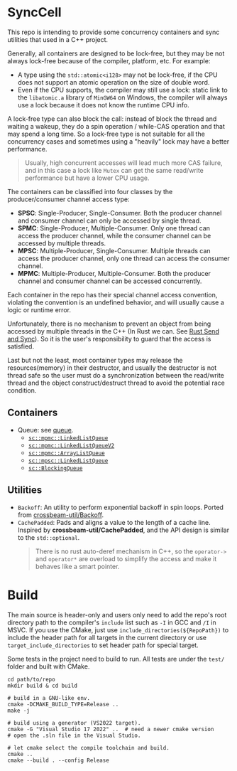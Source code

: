 # SyncCell
This repo is intending to provide some concurrency containers and sync utilities that used in a C++ project.

Generally, all containers are designed to be lock-free, but they may be not always lock-free because of the compiler, platform, etc. For example:
* A type using the `std::atomic<i128>` may not be lock-free, if the CPU does not support an atomic operation on the size of double word.
* Even if the CPU supports, the compiler may still use a lock: static link to the `libatomic.a` library of `MinGW64` on Windows, the compiler will always use a lock because it does not know the runtime CPU info.

A lock-free type can also block the call: instead of block the thread and waiting a wakeup, they do a spin operation / while-CAS operation and that may spend a long time. So a lock-free type is not suitable for all the concurrency cases and sometimes using a "heavily" lock may have a better performance.
> Usually, high concurrent accesses will lead much more CAS failure, and in this case a lock like `Mutex` can get the same read/write performance but have a lower CPU usage.

The containers can be classified into four classes by the producer/consumer channel access type:
- **SPSC**: Single-Producer, Single-Consumer. Both the producer channel and consumer channel can only be accessed by single thread.
- **SPMC**: Single-Producer, Multiple-Consumer. Only one thread can access the producer channel, while the consumer channel can be accessed by multiple threads.
- **MPSC**: Multiple-Producer, Single-Consumer. Multiple threads can access the producer channel, only one thread can access the consumer channel.
- **MPMC**: Multiple-Producer, Multiple-Consumer. Both the producer channel and consumer channel can be accessed concurrently.

Each container in the repo has their special channel access convention, violating the convention is an undefined behavior, and will usually cause a logic or runtime error.

Unfortunately, there is no mechanism to prevent an object from being accessed by multiple threads in the C++ (In Rust we can. See [Rust Send and Sync](https://doc.rust-lang.org/nomicon/send-and-sync.html)). So it is the user's responsibility to guard that the access is satisfied.

Last but not the least, most container types may release the resources(memory) in their destructor, and usually the destructor is not thread safe so the user must do a synchronization between the read/write thread and the object construct/destruct thread to avoid the potential race condition.

## Containers
* Queue: see [queue](./queue).
  * [`sc::mpmc::LinkedListQueue`](./queue/mpmc_list_queue.hpp)
  * [`sc::mpmc::LinkedListQueueV2`](./queue/mpmc_list_queue_v2.hpp)
  * [`sc::mpmc::ArrayListQueue`](./queue/mpmc_array_queue.hpp)
  * [`sc::mpsc::LinkedListQueue`](./queue/mpsc_list_queue.hpp)
  * [`sc::BlockingQueue`](./queue/blocking_queue.hpp)

## Utilities
* `Backoff`: An utility to perform exponential backoff in spin loops. Ported from [crossbeam-util/Backoff](https://github.com/crossbeam-rs/crossbeam/blob/master/crossbeam-utils/src/backoff.rs).
* `CachePadded`: Pads and aligns a value to the length of a cache line. Inspired by **crossbeam-util/CachePadded**, and the API design is similar to the `std::optional`.
  > There is no rust auto-deref mechanism in C++, so the `operator->` and `operator*` are overload to simplify the access and make it behaves like a smart pointer.

# Build
The main source is header-only and users only need to add the repo's root directory path to the compiler's `include` list such as `-I` in GCC and `/I` in MSVC. If you use the CMake, just use `include_directories(${RepoPath})` to include the header path for all targets in the current directory or use `target_include_directories` to set header path for special target.

Some tests in the project need to build to run. All tests are under the `test/` folder and built with CMake.

```shell
cd path/to/repo
mkdir build & cd build

# build in a GNU-like env.
cmake -DCMAKE_BUILD_TYPE=Release ..
make -j

# build using a generator (VS2022 target).
cmake -G "Visual Studio 17 2022" ..  # need a newer cmake version
# open the .sln file in the Visual Studio.

# let cmake select the compile toolchain and build.
cmake ..
cmake --build . --config Release
```
